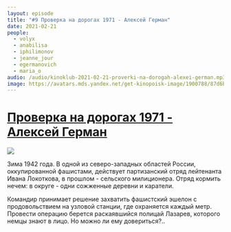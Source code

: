 ```yaml
---
layout: episode
title: "#9 Проверка на дорогах 1971 - Алексей Герман"
date: 2021-02-21
people:
  - volyx
  - anabilisa
  - iphilimonov
  - jeanne_jour
  - egermanovich
  - maria_o
audio: /audio/kinoklub-2021-02-21-proverki-na-dorogah-alexei-german.mp3
image: https://avatars.mds.yandex.net/get-kinopoisk-image/1900788/87d6b7aa-461f-4bb1-9d04-cdcdd3391bd5/800x800
---
```


# [Проверка на дорогах 1971 - Алексей Герман](https://www.kinopoisk.ru/film/43332/)

![](https://avatars.mds.yandex.net/get-kinopoisk-image/1900788/87d6b7aa-461f-4bb1-9d04-cdcdd3391bd5/800x800)

Зима 1942 года. В одной из северо-западных областей России, оккупированной фашистами, действует партизанский отряд лейтенанта Ивана Локоткова, в прошлом - сельского милиционера. Отряд кормить нечем: в округе - одни сожженные деревни и каратели.

Командир принимает решение захватить фашистский эшелон с продовольствием на узловой станции, где охраняется каждый метр. Провести операцию берется раскаявшийся полицай Лазарев, которого немцы знают в лицо. Но можно ли ему довериться?..
